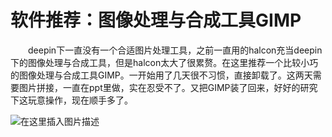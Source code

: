 # 软件推荐：图像处理与合成工具GIMP
&emsp;&emsp;deepin下一直没有一个合适图片处理工具，之前一直用的halcon充当deepin下的图像处理与合成工具，但是halcon太大了很累赘。在这里推荐一个比较小巧的图像处理与合成工具GIMP。一开始用了几天很不习惯，直接卸载了。这两天需要图片拼接，一直在ppt里做，实在忍受不了。又把GIMP装了回来，好好的研究下这玩意操作，现在顺手多了。

![在这里插入图片描述](https://img-blog.csdnimg.cn/20200301113732888.png?x-oss-process=image/watermark,type_ZmFuZ3poZW5naGVpdGk,shadow_10,text_aHR0cHM6Ly9ibG9nLmNzZG4ubmV0L2ExNTAwNTc4NDMyMA==,size_16,color_FFFFFF,t_70)
